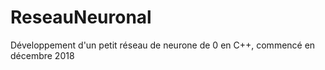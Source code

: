 # ReseauNeuronal
Développement d'un petit réseau de neurone de 0 en C++, commencé en décembre 2018 
